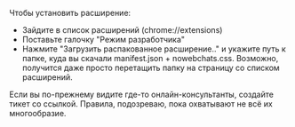 Чтобы установить расширение:
- Зайдите в список расширений (chrome://extensions)
- Поставьте галочку "Режим разработчика"
- Нажмите "Загрузить распакованное расширение.." и укажите путь к папке, куда вы скачали manifest.json + nowebchats.css. Возможно, получится даже просто перетащить папку на страницу со списком расширений.

Если вы по-прежнему видите где-то онлайн-консультанты, создайте тикет со ссылкой. Правила, подозреваю, пока охватывают не всё их многообразие.
